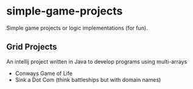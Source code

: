 # simple-game-projects
Simple game projects or logic implementations (for fun). 

## Grid Projects
An intellij project written in Java to develop programs using multi-arrays
- Conways Game of Life
- Sink a Dot Com (think battleships but with domain names)
